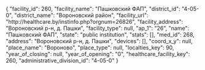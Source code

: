 {
    "facility_id": 260,
    "facility_name": "Пашковский ФАП",
    "district_id": "4-05-0",
    "district_name": "Вороновский район",
    "facility_url": "http:\/\/healthcare.by\/instinfo.php?orgnum=26826",
    "facility_address": "Вороновский р-н, д. Пашки",
    "facility_type": null,
    "ap_1": "26",
    "name": "Пашковский ФАП",
    "state": "public institution",
    "stats": [],
    "med_id": 268,
    "address": "Вороновский р-н, д. Пашки",
    "devices": [],
    "coord_x_y": null,
    "place_name": "Вороново",
    "place_type": null,
    "localties_key": 90,
    "year_of_closing": null,
    "year_of_opening": "0",
    "healthcare_facility_key": 260,
    "administrative_division_id": "4-05-0"
}